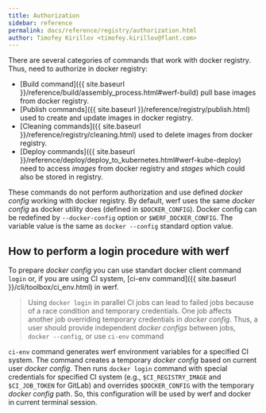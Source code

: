 ```yaml
---
title: Authorization
sidebar: reference
permalink: docs/reference/registry/authorization.html
author: Timofey Kirillov <timofey.kirillov@flant.com>
---
```


There are several categories of commands that work with docker registry. 
Thus, need to authorize in docker registry:

* [Build command]({{ site.baseurl }}/reference/build/assembly_process.html#werf-build) pull base images from docker registry.
* [Publish commands]({{ site.baseurl }}/reference/registry/publish.html) used to create and update images in docker registry.
* [Cleaning commands]({{ site.baseurl }}/reference/registry/cleaning.html) used to delete images from docker registry.
* [Deploy commands]({{ site.baseurl }}/reference/deploy/deploy_to_kubernetes.html#werf-kube-deploy) need to access _images_ from docker registry and _stages_ which could also be stored in registry.

These commands do not perform authorization and use defined _docker config_ working with docker registry.
By default, werf uses the same _docker config_ as docker utility does (defined in `$DOCKER_CONFIG`).
Docker config can be redefined by `--docker-config` option or `$WERF_DOCKER_CONFIG`. 
The variable value is the same as `docker --config` standard option value.   

## How to perform a login procedure with werf

To prepare _docker config_ you can use standart docker client command `login` or, if you are using CI system, [ci-env command]({{ site.baseurl }}/cli/toolbox/ci_env.html) in werf. 

> Using `docker login` in parallel CI jobs can lead to failed jobs because of a race condition and temporary credentials.
One job affects another job overriding temporary credentials in _docker config_. 
Thus, a user should provide independent _docker configs_ between jobs, `docker --config`, or use `ci-env` command 

`ci-env` command generates werf environment variables for a specified CI system. 
The command creates a temporary _docker config_ based on current user _docker config_. 
Then runs `docker login` command with special credentials for specified CI system (e.g., `$CI_REGISTRY_IMAGE` and `$CI_JOB_TOKEN` for GitLab) and overrides `$DOCKER_CONFIG` with the temporary _docker config_ path. 
So, this configuration will be used by werf and docker in current terminal session.
